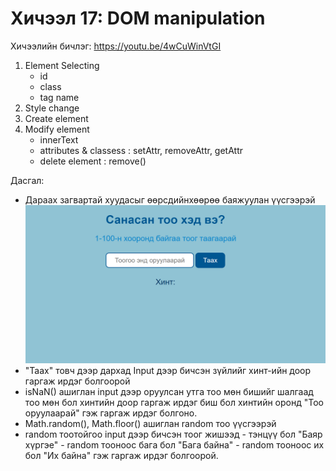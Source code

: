 # Хичээл 17: DOM manipulation

Хичээлийн бичлэг: https://youtu.be/4wCuWinVtGI

1. Element Selecting
   - id
   - class
   - tag name
2. Style change
3. Create element
4. Modify element
   - innerText
   - attributes & classess : setAttr, removeAttr, getAttr
   - delete element : remove()

Дасгал:

- Дараах загвартай хуудасыг өөрсдийнхөөрөө баяжуулан үүсгээрэй
  ![](image.png)
- "Таах" товч дээр дархад Input дээр бичсэн зүйлийг хинт-ийн доор гаргаж ирдэг болгоорой
- isNaN() ашиглан input дээр оруулсан утга тоо мөн бишийг шалгаад тоо мөн бол хинтийн доор гаргаж ирдэг биш бол хинтийн оронд "Тоо оруулаарай" гэж гаргаж ирдэг болгоно.
- Math.random(), Math.floor() ашиглан random тоо үүсгээрэй
- random тоотойгоо input дээр бичсэн тоог жишээд - тэнцүү бол "Баяр хүргэе" - random тооноос бага бол "Бага байна" - random тооноос их бол "Их байна"
  гэж гаргаж ирдэг болгоорой.
